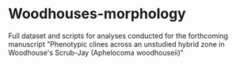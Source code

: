 # Woodhouses-morphology
Full dataset and scripts for analyses conducted for the forthcoming manuscript "Phenotypic clines across an unstudied hybrid zone in Woodhouse's Scrub-Jay (Aphelocoma woodhouseii)"
